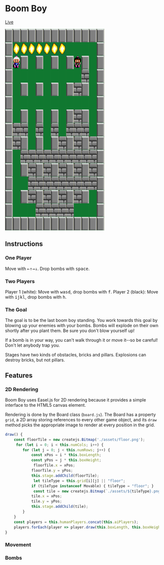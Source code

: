 # Boom Boy #

[Live](http://danielrothblatt.me/boom-boy)

![Still from Boom Boy](./assets/boom-boy-action-shot.png)

## Instructions ##

### One Player ###

Move with <kbd>←</kbd><kbd>↑</kbd><kbd>→</kbd><kbd>↓</kbd>. Drop bombs with <kbd>space</kbd>.

### Two Players ###

Player 1 (white): Move with <kbd>w</kbd><kbd>a</kbd><kbd>s</kbd><kbd>d</kbd>, drop bombs with <kbd>f</kbd>.
Player 2 (black): Move with <kbd>i</kbd><kbd>j</kbd><kbd>k</kbd><kbd>l</kbd>, drop bombs with <kbd>h</kbd>.

### The Goal ###

The goal is to be the last boom boy standing. You work towards this
goal by blowing up your enemies with your bombs. Bombs will explode on
their own shortly after you plant them. Be sure you don't blow
yourself up!

If a bomb is in your way, you can't walk through it or move it--so be
careful! Don't let anybody trap you.

Stages have two kinds of obstacles, bricks and pillars. Explosions
can destroy bricks, but not pillars.

## Features ##

### 2D Rendering ###

Boom Boy uses Easel.js for 2D rendering because it provides a simple
interface to the HTML5 canvas element.

Rendering is done by the Board class (`board.js`). The Board has a
property `grid`, a 2D array storing references to every other game
object, and its `draw` method picks the appropriate image to render at
every position in the grid.

``` javascript
draw() {
    const floorTile = new createjs.Bitmap('./assets/floor.png');
     for (let i = 0; i < this.numCols; i++) {
        for (let j = 0; j < this.numRows; j++) {
            const xPos = i * this.boxLength;
            const yPos = j * this.boxHeight;
             floorTile.x = xPos;
            floorTile.y = yPos;
            this.stage.addChild(floorTile);
             let tileType = this.grid[i][j] || "floor";
            if (tileType instanceof Movable) { tileType = "floor"; }
             const tile = new createjs.Bitmap(`./assets/${tileType}.png`);
            tile.x = xPos;
            tile.y = yPos;
            this.stage.addChild(tile);
        }
    }
    const players = this.humanPlayers.concat(this.aiPlayers);
    players.forEach(player => player.draw(this.boxLength, this.boxHeight));
}
```

### Movement ###

### Bombs ###
